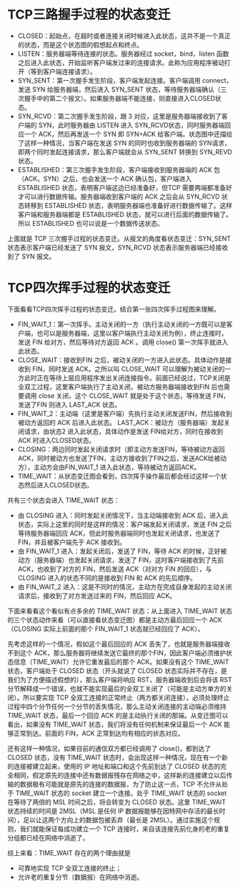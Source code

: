# TCP三路握手过程的状态变迁

* CLOSED：起始点，在超时或者连接关闭时候进入此状态，这并不是一个真正的状态，而是这个状态图的假想起点和终点。
* LISTEN：服务器端等待连接的状态。服务器经过 socket，bind，listen 函数之后进入此状态，开始监听客户端发过来的连接请求。此称为应用程序被动打开（等到客户端连接请求）。
* SYN_SENT：第一次握手发生阶段，客户端发起连接。客户端调用 connect，发送 SYN 给服务器端，然后进入 SYN_SENT 状态，等待服务器端确认（三次握手中的第二个报文）。如果服务器端不能连接，则直接进入CLOSED状态。
* SYN_RCVD：第二次握手发生阶段，跟 3 对应，这里是服务器端接收到了客户端的 SYN，此时服务器由 LISTEN 进入 SYN_RCVD状态，同时服务器端回应一个 ACK，然后再发送一个 SYN 即 SYN+ACK 给客户端。状态图中还描绘了这样一种情况，当客户端在发送 SYN 的同时也收到服务器端的 SYN请求，即两个同时发起连接请求，那么客户端就会从 SYN_SENT 转换到 SYN_REVD 状态。
* ESTABLISHED：第三次握手发生阶段，客户端接收到服务器端的 ACK 包（ACK，SYN）之后，也会发送一个 ACK 确认包，客户端进入 ESTABLISHED 状态，表明客户端这边已经准备好，但TCP 需要两端都准备好才可以进行数据传输。服务器端收到客户端的 ACK 之后会从 SYN_RCVD 状态转移到 ESTABLISHED 状态，表明服务器端也准备好进行数据传输了。这样客户端和服务器端都是 ESTABLISHED 状态，就可以进行后面的数据传输了。所以 ESTABLISHED 也可以说是一个数据传送状态。

上面就是 TCP 三次握手过程的状态变迁。从报文的角度看状态变迁：SYN_SENT 状态表示客户端已经发送了 SYN 报文，SYN_RCVD 状态表示服务器端已经接收到了 SYN 报文。

# TCP四次挥手过程的状态变迁

下面看看TCP四次挥手过程的状态变迁。结合第一张四次挥手过程图来理解。

* FIN_WAIT_1：第一次挥手。主动关闭的一方（执行主动关闭的一方既可以是客户端，也可以是服务器端，这里以客户端执行主动关闭为例），终止连接时，发送 FIN 给对方，然后等待对方返回 ACK 。调用 close() 第一次挥手就进入此状态。
* CLOSE_WAIT：接收到FIN 之后，被动关闭的一方进入此状态。具体动作是接收到 FIN，同时发送 ACK。之所以叫 CLOSE_WAIT 可以理解为被动关闭的一方此时正在等待上层应用程序发出关闭连接指令。前面已经说过，TCP关闭是全双工过程，这里客户端执行了主动关闭，被动方服务器端接收到FIN 后也需要调用 close 关闭，这个 CLOSE_WAIT 就是处于这个状态，等待发送 FIN，发送了FIN 则进入 LAST_ACK 状态。
* FIN_WAIT_2：主动端（这里是客户端）先执行主动关闭发送FIN，然后接收到被动方返回的 ACK 后进入此状态。
    LAST_ACK：被动方（服务器端）发起关闭请求，由状态2 进入此状态，具体动作是发送 FIN给对方，同时在接收到ACK 时进入CLOSED状态。
* CLOSING：两边同时发起关闭请求时（即主动方发送FIN，等待被动方返回ACK，同时被动方也发送了FIN，主动方接收到了FIN之后，发送ACK给被动方），主动方会由FIN_WAIT_1 进入此状态，等待被动方返回ACK。
* TIME_WAIT：从状态变迁图会看到，四次挥手操作最后都会经过这样一个状态然后进入CLOSED状态。

共有三个状态会进入 TIME_WAIT 状态：

* 由 CLOSING 进入：同时发起关闭情况下，当主动端接收到 ACK 后，进入此状态，实际上这里的同时是这样的情况：客户端发起关闭请求，发送 FIN 之后等待服务器端回应 ACK，但此时服务器端同时也发起关闭请求，也发送了 FIN，并且被客户端先于 ACK 接收到。
* 由 FIN_WAIT_1 进入：发起关闭后，发送了 FIN，等待 ACK 的时候，正好被动方（服务器端）也发起关闭请求，发送了 FIN，这时客户端接收到了先前 ACK，也收到了对方的 FIN，然后发送 ACK（对对方 FIN 的回应），与 CLOSING 进入的状态不同的是接收到 FIN 和 ACK 的先后顺序。
* 由 FIN_WAIT_2 进入：这是不同时的情况，主动方在完成自身发起的主动关闭请求后，接收到了对方发送过来的 FIN，然后回应  ACK。

下面来看看这个看似有点多余的 TIME_WAIT 状态：从上面进入 TIME_WAIT 状态的三个状态动作来看（可以直接看状态变迁图）都是主动方最后回应一个 ACK（CLOSING 实际上前面的那个 FIN_WAIT_1 状态就已经回应了 ACK）。

先考虑这样的一个情况，假如这个最后回应的 ACK 丢失了，也就是服务器端接收不到这个 ACK，那么服务器将继续发送它最终的那个FIN，因此客户端必须维护状态信息（TIME_WAIT）允许它重发最后的那个 ACK。如果没有这个 TIME_WAIT 状态，客户端处于 CLOSED 状态（开头就说了 CLOSED 状态实际并不存在，是我们为了方便描述假想的），那么客户端将响应 RST，服务器端收到后会将该 RST 分节解释成一个错误，也就不能实现最后的全双工关闭了（可能是主动方单方的关闭）。所以要实现 TCP 全双工连接的正常终止（两方都关闭连接），必须处理终止过程中四个分节任何一个分节的丢失情况，那么主动关闭连接的主动端必须维持 TIME_WAIT 状态，最后一个回应 ACK 的是主动执行关闭的那端。从变迁图可以看出，如果没有 TIME_WAIT 状态，我们将没有任何机制来保证最后一个 ACK 能够正常到达。前面的 FIN，ACK 正常到达均有相应的状态对应。

还有这样一种情况，如果目前的通信双方都已经调用了 close()，都到达了 CLOSED 状态，没有 TIME_WAIT 状态时，会出现这样一种情况，现在有一个新的连接被建立起来，使用的 IP 地址和端口和这个先前到达了 CLOSED 状态的完全相同，假定原先的连接中还有数据报残存在网络之中，这样新的连接建立以后传输的数据极有可能就是原先的连接的数据报，为了防止这一点，TCP 不允许从处于 TIME_WAIT 状态的 socket 建立一个连接。处于 TIME_WAIT 状态的 socket 在等待了两倍的 MSL 时间之后，将会转变为 CLOSED 状态。这里 TIME_WAIT 状态持续的时间是 2MSL（MSL 是任何 IP 数据报能够在因特网中存活的最长时间），足以让这两个方向上的数据包被丢弃（最长是 2MSL）。通过实施这个规则，我们就能保证每成功建立一个 TCP 连接时，来自该连接先前化身的老的重复分组都已经在网络中消逝了。

综上来看：TIME_WAIT 存在的两个理由就是

* 可靠地实现 TCP 全双工连接的终止；
* 允许老的重复分节（数据报）在网络中消逝。